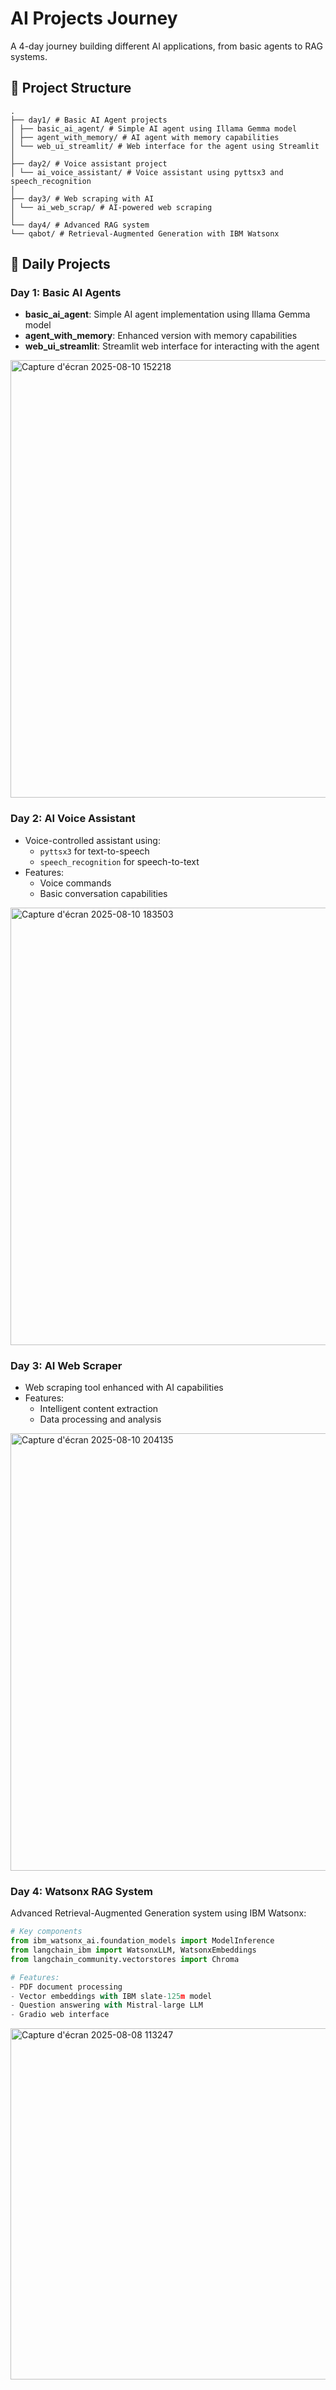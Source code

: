 # AI Projects Journey

A 4-day journey building different AI applications, from basic agents to RAG systems.

## 📂 Project Structure
```
.
├── day1/ # Basic AI Agent projects
│ ├── basic_ai_agent/ # Simple AI agent using Illama Gemma model
│ ├── agent_with_memory/ # AI agent with memory capabilities
│ └── web_ui_streamlit/ # Web interface for the agent using Streamlit
│
├── day2/ # Voice assistant project
│ └── ai_voice_assistant/ # Voice assistant using pyttsx3 and speech_recognition
│
├── day3/ # Web scraping with AI
│ └── ai_web_scrap/ # AI-powered web scraping
│
└── day4/ # Advanced RAG system
└── qabot/ # Retrieval-Augmented Generation with IBM Watsonx
```

## 🚀 Daily Projects

### Day 1: Basic AI Agents
- **basic_ai_agent**: Simple AI agent implementation using Illama Gemma model
- **agent_with_memory**: Enhanced version with memory capabilities
- **web_ui_streamlit**: Streamlit web interface for interacting with the agent

<img width="1000" height="700" alt="Capture d'écran 2025-08-10 152218" src="https://github.com/user-attachments/assets/0fc7497b-98c0-4b75-a4cb-bab046d0e12a" />


### Day 2: AI Voice Assistant
- Voice-controlled assistant using:
  - `pyttsx3` for text-to-speech
  - `speech_recognition` for speech-to-text
- Features:
  - Voice commands
  - Basic conversation capabilities

<img width="1000" height="700" alt="Capture d'écran 2025-08-10 183503" src="https://github.com/user-attachments/assets/6dec723e-9c80-4da5-86e3-b51ab76f39b3" />


### Day 3: AI Web Scraper
- Web scraping tool enhanced with AI capabilities
- Features:
  - Intelligent content extraction
  - Data processing and analysis

<img width="1000" height="700" alt="Capture d'écran 2025-08-10 204135" src="https://github.com/user-attachments/assets/872202a3-0514-4ef3-8e47-a1eb9f9b11c6" />


### Day 4: Watsonx RAG System
Advanced Retrieval-Augmented Generation system using IBM Watsonx:

```python
# Key components
from ibm_watsonx_ai.foundation_models import ModelInference
from langchain_ibm import WatsonxLLM, WatsonxEmbeddings
from langchain_community.vectorstores import Chroma

# Features:
- PDF document processing
- Vector embeddings with IBM slate-125m model
- Question answering with Mistral-large LLM
- Gradio web interface
```
<img width="1000" height="562" alt="Capture d'écran 2025-08-08 113247" src="https://github.com/user-attachments/assets/d0a36af8-9f91-4d74-8af2-0cbd440d92af" />
